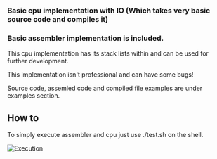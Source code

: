 ### Basic cpu implementation with IO (Which takes very basic source code and compiles it)
### Basic assembler implementation is included.

This cpu implementation has its stack lists within and can be used for further development.

This implementation isn't professional and can have some bugs!

Source code, assemled code and compiled file examples are under examples section.

## How to
To simply execute assembler and cpu just use ./test.sh on the shell.

![Execution](https://i.imgur.com/5Yp2ypV.png)
